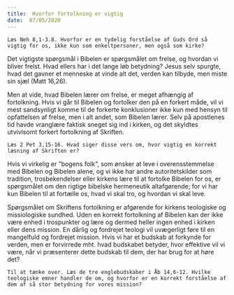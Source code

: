 ```yaml
---
title:  Hvorfor fortolkning er vigtig
date:  07/05/2020
---
```


`Læs Neh 8,1-3.8. Hvorfor er en tydelig forståelse af Guds Ord så vigtig for os, ikke kun som enkeltpersoner, men også som kirke?`

Det vigtigste spørgsmål i Bibelen er spørgsmålet om frelse, og hvordan vi bliver frelst. Hvad ellers har i det lange løb betydning? Jesus selv spurgte, hvad det gavner et menneske at vinde alt det, verden kan tilbyde, men miste sin sjæl (Matt 16,26).

Men at vide, hvad Bibelen lærer om frelse, er meget afhængig af fortolkning. Hvis vi går til Bibelen og fortolker den på en forkert måde, vil vi mest sandsynligt komme til de forkerte konklusioner ikke kun med hensyn til opfattelsen af frelse, men i alt andet, som Bibelen lærer. Selv på apostlenes tid havde vranglære faktisk sneget sig ind i kirken, og det skyldtes utvivlsomt forkert fortolkning af Skriften.

`Læs 2 Pet 3,15-16. Hvad siger disse vers om, hvor vigtig en korrekt læsning af Skriften er?`

Hvis vi virkelig er ”bogens folk“, som ønsker at leve i overensstemmelse med Bibelen og Bibelen alene, og vi ikke har andre autoritetskilder som tradition, trosbekendelser eller kirkens lære til at fortolke Bibelen for os, er spørgsmålet om den rigtige bibelske hermeneutik altafgørende; for vi har kun Bibelen til at fortælle os, hvad vi skal tro, og hvordan vi skal leve.

Spørgsmålet om Skriftens fortolkning er afgørende for kirkens teologiske og missiologiske sundhed. Uden en korrekt fortolkning af Bibelen kan der ikke være enhed i trospunkter og lære og dermed heller ingen enhed i kirken eller dens mission. En dårlig og fordrejet teologi vil uvægerligt føre til en mangelfuld og fordrejet mission. Hvis vi har et budskab at forkynde for verden, men er forvirrede mht. hvad budskabet betyder, hvor effektive vil vi være, når vi præsenterer dette budskab til dem, der har brug for at høre det?

`Til at tænke over. Læs de tre englebudskaber i Åb 14,6-12. Hvilke teologiske emner handler de om, og hvorfor er en korrekt forståelse af dem af så stor betydning for vores mission?`